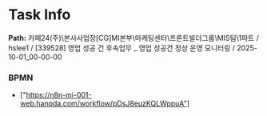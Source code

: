 # Task Info

**Path:** 카페24(주)\본사사업장\[CG]MI본부\마케팅센터\프론트빌더그룹\MIS팀\1파트 / hslee1 / [339528] 영업 성공 건 후속업무 _ 영업 성공건 정상 운영 모니터링 / 2025-10-01_00-00-00

### BPMN
- ["https://n8n-mi-001-web.hanpda.com/workflow/pDsJ8euzKQLWppuA"]

